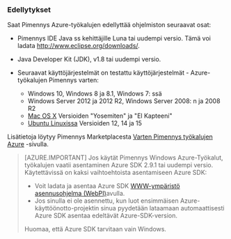 ### <a name="prerequisites"></a>Edellytykset

Saat Pimennys Azure-työkalujen edellyttää ohjelmiston seuraavat osat:

* Pimennys IDE Java ss kehittäjille Luna tai uudempi versio. Tämä voi ladata <http://www.eclipse.org/downloads/>.

* Java Developer Kit (JDK), v1.8 tai uudempi versio. 

* Seuraavat käyttöjärjestelmät on testattu käyttöjärjestelmät - Azure-työkalujen Pimennys varten:

    * Windows 10, Windows 8 ja 8.1, Windows 7: ssä
    * Windows Server 2012 ja 2012 R2, Windows Server 2008: n ja 2008 R2
    * [Mac OS X](http://www.apple.com/osx) Versioiden "Yosemiten" ja "El Kapteeni"
    * [Ubuntu Linuxissa](http://www.ubuntu.com) Versioiden 12, 14 ja 15

Lisätietoja löytyy Pimennys Marketplacesta [Varten Pimennys työkalujen Azure](http://marketplace.eclipse.org/content/azure-toolkit-eclipse) -sivulla.

> [AZURE.IMPORTANT] Jos käytät Pimennys Windows Azure-Työkalut, työkalujen vaatii asentaminen Azure SDK 2.9.1 tai uudempi versio. Käytettävissä on kaksi vaihtoehtoista asentamiseen Azure SDK:
> 
> * Voit ladata ja asentaa Azure SDK [WWW-ympäristö asennusohjelma (WebPI)](http://go.microsoft.com/fwlink/?LinkID=252838)avulla.
> * Jos sinulla ei ole asennettu, kun luot ensimmäisen Azure-käyttöönotto-projektin sinua pyydetään lataamaan automaattisesti Azure SDK asentaa edeltävät Azure-SDK-version.
> 
> Huomaa, että Azure SDK tarvitaan vain Windows.
